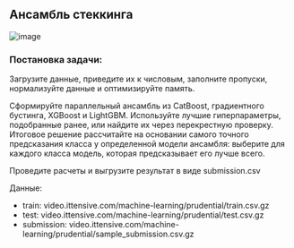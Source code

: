 ## Ансамбль стеккинга
![image](https://github.com/Sadm1sh/The-Stacking-Ensemble/assets/116463567/5a5038b5-074f-4e75-b2fc-7709ae5a9d64)

### Постановка задачи:
Загрузите данные, приведите их к числовым, заполните пропуски, нормализуйте данные и оптимизируйте память.

Сформируйте параллельный ансамбль из CatBoost, градиентного бустинга, XGBoost и LightGBM.
Используйте лучшие гиперпараметры, подобранные ранее, или найдите их через перекрестную проверку.
Итоговое решение рассчитайте на основании самого точного предсказания класса у определенной модели ансамбля: выберите для каждого класса модель, которая предсказывает его лучше всего.

Проведите расчеты и выгрузите результат в виде submission.csv

Данные:
* train: video.ittensive.com/machine-learning/prudential/train.csv.gz
* test: video.ittensive.com/machine-learning/prudential/test.csv.gz
* submission: video.ittensive.com/machine-learning/prudential/sample_submission.csv.gz
